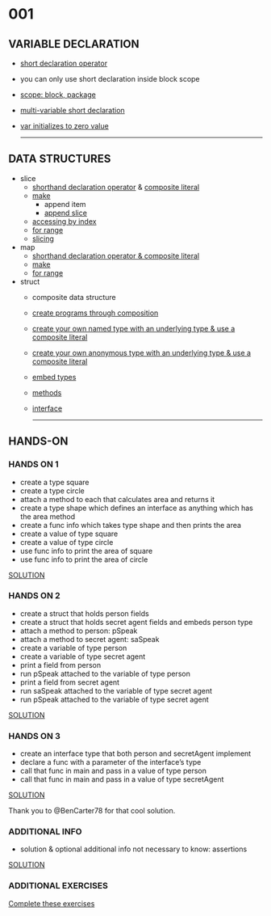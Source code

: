 # 001

## VARIABLE DECLARATION

- [short declaration operator](https://play.golang.org/p/j31K35scXO)
- you can only use short declaration inside block scope
- [scope: block, package](https://www.golang-book.com/books/web/01-02)
- [multi-variable short declaration](https://play.golang.org/p/UnOcuIpJpn)
- [var initializes to zero value](https://play.golang.org/p/Ewm2bVrNyr)

  ***

## DATA STRUCTURES

- slice
  - [shorthand declaration operator](https://play.golang.org/p/sjpM9uy3F5) & [composite literal](https://golang.org/ref/spec#Composite_literals)
  - [make](https://play.golang.org/p/uGGKaY7l7f)
    - append item
    - [append slice](https://play.golang.org/p/Z6odm9CrtT)
  - [accessing by index](https://play.golang.org/p/2lLQa4mu6M)
  - [for range](https://play.golang.org/p/dnJ0DpFgtw)
  - [slicing](https://play.golang.org/p/TdjtVDXCUb)
- map
  - [shorthand declaration operator & composite literal](https://play.golang.org/p/2pLxzsM3e7)
  - [make](https://play.golang.org/p/22SaWl9KAJ)
  - [for range](https://play.golang.org/p/zELqotxH0C)
- struct
  - composite data structure
  - [create programs through composition](https://en.wikipedia.org/wiki/Composition_over_inheritance)
  - [create your own named type with an underlying type & use a composite literal](https://play.golang.org/p/cZLX83I2e2)
  - [create your own anonymous type with an underlying type & use a composite literal](https://play.golang.org/p/PRC-qyZldf)
  - [embed types](https://play.golang.org/p/gjDVdOQkfe)
  - [methods](https://play.golang.org/p/kLz9RN_K8u)
  - [interface](https://play.golang.org/p/4z_wL36wxe)

    ***

## HANDS-ON

### HANDS ON 1

- create a type square
- create a type circle
- attach a method to each that calculates area and returns it
- create a type shape which defines an interface as anything which has the area method
- create a func info which takes type shape and then prints the area
- create a value of type square
- create a value of type circle
- use func info to print the area of square
- use func info to print the area of circle

[SOLUTION](https://play.golang.org/p/1enChb7Kg5)

### HANDS ON 2

- create a struct that holds person fields
- create a struct that holds secret agent fields and embeds person type
- attach a method to person: pSpeak
- attach a method to secret agent: saSpeak
- create a variable of type person
- create a variable of type secret agent
- print a field from person
- run pSpeak attached to the variable of type person
- print a field from secret agent
- run saSpeak attached to the variable of type secret agent
- run pSpeak attached to the variable of type secret agent

[SOLUTION](https://play.golang.org/p/RxrkCJw9Cd)

### HANDS ON 3

- create an interface type that both person and secretAgent implement
- declare a func with a parameter of the interface’s type
- call that func in main and pass in a value of type person
- call that func in main and pass in a value of type secretAgent

[SOLUTION](https://play.golang.org/p/dAP73m_elq)

Thank you to @BenCarter78 for that cool solution.

### ADDITIONAL INFO

- solution & optional additional info not necessary to know: assertions

[SOLUTION](https://play.golang.org/p/0TX4o-u-_B)

### ADDITIONAL EXERCISES

[Complete these exercises](https://docs.google.com/document/d/1AqD-5yfAw8P1aUwH6-07UTHc0FSSAnW9b44sXJEVoag/edit?usp=sharing)
